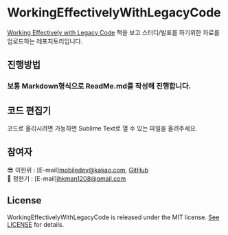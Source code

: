 
# WorkingEffectivelyWithLegacyCode
[Working Effectively with Legacy Code](https://www.amazon.com/Working-Effectively-Legacy-Michael-Feathers/dp/0131177052) 책을 보고 스터디/발표를 하기위한 자료를 업로드하는 레포지토리입니다.

## 진행방법
### 보통 Markdown형식으로 ReadMe.md를 작성해 진행합니다.

## 코드 편집기
코드로 올리시려면 가능하면 Sublime Text로 열 수 있는 파일을 올려주세요.

## 참여자
😎 이한위 : [E-mail]mobiledev@kakao.com, [GitHub](https://github.com/HanweeeeLee)  
👻 정현기 : [E-mail]jhkman1208@gmail.com


## License

WorkingEffectivelyWithLegacyCode is released under the MIT license. [See LICENSE](https://github.com/WBBookStudy/WorkingEffectivelyWithLegacyCode/blob/main/LICENSE) for details.

